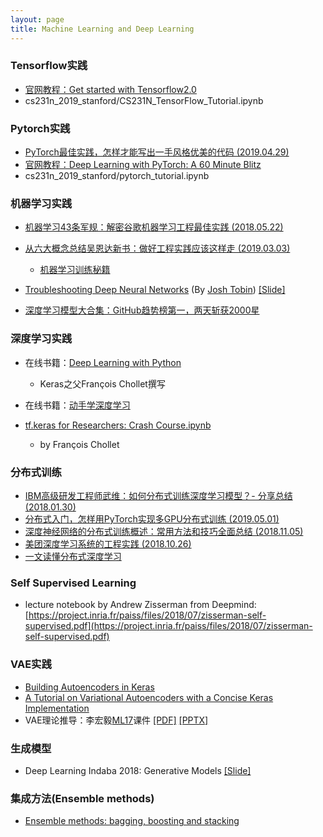 ```yaml
---
layout: page
title: Machine Learning and Deep Learning
---
```


### Tensorflow实践

- [官网教程：Get started with Tensorflow2.0](https://www.tensorflow.org/alpha)
- cs231n_2019_stanford/CS231N_TensorFlow_Tutorial.ipynb


### Pytorch实践

- [PyTorch最佳实践，怎样才能写出一手风格优美的代码 (2019.04.29)](https://www.jiqizhixin.com/articles/2019-04-29-5?from=synced&keyword=pytorch)
- [官网教程：Deep Learning with PyTorch: A 60 Minute Blitz](https://pytorch.org/tutorials/beginner/deep_learning_60min_blitz.html)
- cs231n_2019_stanford/pytorch_tutorial.ipynb

### 机器学习实践

- [机器学习43条军规：解密谷歌机器学习工程最佳实践 (2018.05.22)](https://mp.weixin.qq.com/s?__biz=MzI3MTA0MTk1MA==&mid=2652019085&idx=5&sn=5334888e2ed921c5bd6605ae69feed46&scene=0#wechat_redirect)
- [从六大概念总结吴恩达新书：做好工程实践应该这样走 (2019.03.03)](https://www.jiqizhixin.com/articles/2019-03-03-2?from=synced&keyword=%E5%B7%A5%E7%A8%8B%E5%AE%9E%E8%B7%B5)
	- [机器学习训练秘籍](https://deeplearning-ai.github.io/machine-learning-yearning-cn/)

- [Troubleshooting Deep Neural Networks](http://josh-tobin.com/troubleshooting-deep-neural-networks) (By [Josh Tobin](http://josh-tobin.com/)) [[Slide]](http://josh-tobin.com/assets/pdf/troubleshooting-deep-neural-networks-01-19.pdf)

- [深度学习模型大合集：GitHub趋势榜第一，两天斩获2000星](https://mp.weixin.qq.com/s/NdMBNTgqWWFQjLhlGQb56A)

### 深度学习实践

- 在线书籍：[Deep Learning with Python](https://livebook.manning.com/#!/book/deep-learning-with-python/about-this-book/0)
	- Keras之父François Chollet撰写

- 在线书籍：[动手学深度学习](https://zh.d2l.ai/index.html)

- [tf.keras for Researchers: Crash Course.ipynb](https://colab.research.google.com/drive/14CvUNTaX1OFHDfaKaaZzrBsvMfhCOHIR)
	- by François Chollet

### 分布式训练

- [IBM高级研发工程师武维：如何分布式训练深度学习模型？- 分享总结 (2018.01.30)](https://www.leiphone.com/news/201801/2eAImHGQdNpZv8LW.html)
- [分布式入门，怎样用PyTorch实现多GPU分布式训练 (2019.05.01)](https://www.jiqizhixin.com/articles/2019-04-30-8?from=synced&keyword=%E5%88%86%E5%B8%83%E5%BC%8F)
- [深度神经网络的分布式训练概述：常用方法和技巧全面总结 (2018.11.05)](https://www.jiqizhixin.com/articles/2018-11-05-6)
- [美团深度学习系统的工程实践 (2018.10.26)](https://www.jiqizhixin.com/articles/2018-10-26?from=synced&keyword=%E5%B9%B6%E8%A1%8C)
- [一文读懂分布式深度学习](https://mp.weixin.qq.com/s/YufvfnuEfiB8f9zVCOvNbQ)

### Self Supervised Learning

- lecture notebook by Andrew Zisserman from Deepmind: [https://project.inria.fr/paiss/files/2018/07/zisserman-self-supervised.pdf](https://project.inria.fr/paiss/files/2018/07/zisserman-self-supervised.pdf)


### VAE实践

- [Building Autoencoders in Keras](https://blog.keras.io/building-autoencoders-in-keras.html)
- [A Tutorial on Variational Autoencoders with a Concise Keras Implementation](https://tiao.io/post/tutorial-on-variational-autoencoders-with-a-concise-keras-implementation/)
- VAE理论推导：李宏毅[ML17](http://speech.ee.ntu.edu.tw/~tlkagk/courses_ML17.html)课件 [[PDF]](http://speech.ee.ntu.edu.tw/~tlkagk/courses/ML_2017/Lecture/GAN%20(v3).pdf) [[PPTX]](http://speech.ee.ntu.edu.tw/~tlkagk/courses/ML_2017/Lecture/GAN%20(v3).pptx)

### 生成模型

- Deep Learning Indaba 2018: Generative Models [[Slide]](http://www.deeplearningindaba.com/uploads/1/0/2/6/102657286/indaba-genmodels-shakir.pdf)

### 集成方法(Ensemble methods)

- [Ensemble methods: bagging, boosting and stacking](https://towardsdatascience.com/ensemble-methods-bagging-boosting-and-stacking-c9214a10a205)
